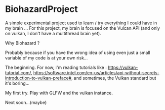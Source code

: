 # BiohazardProject
A simple experimental project used to learn / try everything I could have in my brain ...
For this project, my brain is focused on the Vulcan API (and only on vulkan, I don't have a multithread brain yet).

Why Biohazard ?

Probably because if you have the wrong idea of using even just a small variable of my code is at your own risk...


The beginning.
For now, I'm reading tutorials like :
  https://vulkan-tutorial.com/, 
  https://software.intel.com/en-us/articles/api-without-secrets-introduction-to-vulkan-preface#,
and sometimes, the Vulkan standard but it's boring...

My first try.
Play with GLFW and the vulkan instance.

Next soon...(maybe)
